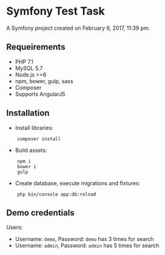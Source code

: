 Symfony Test Task
=================

A Symfony project created on February 6, 2017, 11:39 pm.

Requeirements
-------------
* PHP 7.1
* MySQL 5.7
* Node.js >=6
* npm, bower, gulp, sass
* Composer
* Supports AngularJS

Installation
------------
* Install libraries:
```
    composer install
```
* Build assets:
```
    npm i
    bower i
    gulp
```
* Create database, execute migrations and fixtures:
```
    php bin/console app:db:reload
```

Demo credentials
----------------
Users:
* Username: `demo`, Password: `demo` has 3 times for search
* Username: `admin`, Password: `admin` has 5 times for search
